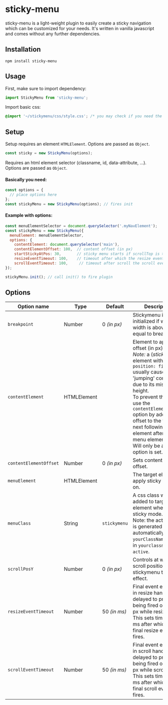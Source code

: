 # sticky-menu
sticky-menu is a light-weight plugin to easily create a sticky navigation which can be customized for your needs.
It's written in vanilla javascript and comes without any further dependencies. 

## Installation
```npm
npm install sticky-menu
```

## Usage
First, make sure to import dependency:
```javascript
import StickyMenu from 'sticky-menu';
```

Import basic css:
```css
@import '~/stickymenu/css/style.css'; /* you may check if you need the tilde (~) alias for /node_modules folder. */
```

## Setup
Setup requires an element `HTMLElement`.
Options are passed as `Object`.
```javascript
const sticky = new StickyMenu(options);
```

Requires an html element selector (classname, id, data-attribute, …).<br>
Options are passed as `Object`.

#### Basically you need:
```javascript
const options = {
  // place options here
};
const stickyMenu = new StickyMenu(options); // fires init
```

#### Example with options:
```javascript
const menuElementSelector = document.querySelector('.myNavElement');
const stickyMenu = new StickyMenu({
  menuElement: menuElementSelector,
  options: {
    contentElement: document.querySelector('main'), 
    contentElementOffset: 100,  // content offset (in px)
    startStickyAtPos: 30,       // sticky menu starts if scrollTop is >= 30px
    resizeEventTimeout: 100,    // timeout after which the resize event fires (in ms)
    scrollEventTimeout: 100,     // timeout after scroll the scroll event fires (in ms). 
});

stickyMenu.init(); // call init() to fire plugin
```

## Options
| Option name | Type | Default | Description | Required |
|---|---|---|---|---|
| `breakpoint` | Number  | 0 _(in px)_ | Stickymenu is only initialized if window width is above or equal to breakpoint.  | false |
| `contentElement` | HTMLElement  || Element to apply offset (in px) on.<br>_Note:_ a (_sticky_) element with `position: fixed` usually causes 'jumping' content due to its missing height.<br>To prevent that, just use the `contentElementOffset` option by adding offset to the to the next following element after your menu element.<br> Will only be applied if option is set. | false |
| `contentElementOffset` | Number | 0 _(in px)_ | Sets content element offset. | false |
| `menuElement` | HTMLElement  |  | The target element to apply sticky mode on. | **true** |
| `menuClass` | String  | `stickymenu` | A css class which is added to target element when in sticky mode.<br>Note: the active class is generated automatically. `yourClassName` results in `yourclassname-active`.  | false |
| `scrollPosY` | Number  | 0 _(in px)_ | Controls at which scroll position the stickymenu takes effect. | false |
| `resizeEventTimeout` | Number  | 50 _(in ms)_ | Final event execution in resize handler is delayed to prevent being fired on every px while resizing.<br>This sets timeout in ms after which the final resize event fires. | false |
| `scrollEventTimeout` | Number  | 50 _(in ms)_ | Final event execution in scroll handler is delayed to prevent being fired on every px while scrolling.<br>This sets timeout in ms after which the final scroll event fires. | false |

